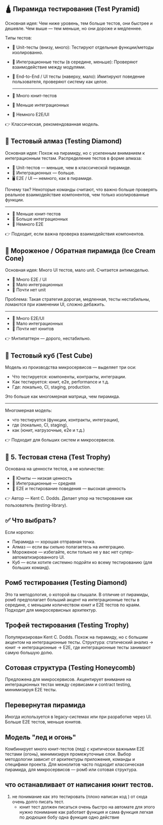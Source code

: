 ## 🛕 Пирамида тестирования (Test Pyramid)
Основная идея:
Чем ниже уровень, тем больше тестов, они быстрее и дешевле. Чем выше — тем меньше, но они дороже и медленнее.

Типы тестов:
- 🧪 Unit-тесты (внизу, много): Тестируют отдельные функции/методы изолированно.
- 🔄 Интеграционные тесты (в середине, меньше): Проверяют взаимодействие между модулями.
- 🧭 End-to-End / UI тесты (наверху, мало): Имитируют поведение пользователя, проверяют систему как целое.
  
  ------
- 🔽 Много юнит-тестов
- 🔄 Меньше интеграционных
- 🧭 Немного E2E/UI


👉 Классическая, рекомендованная модель.

## 💎 Тестовый алмаз (Testing Diamond)
Основная идея:
Похож на пирамиду, но с усиленным вниманием к интеграционным тестам. Распределение тестов в форме алмаза:

- 🧪 Unit-тестов — меньше, чем в классической пирамиде.
- 🧩 Интеграционных — больше.
- 🖥 E2E / UI — немного, как в пирамиде.

Почему так?
Некоторые команды считают, что важно больше проверять реальное взаимодействие компонентов, чем только изолированные функции.

-----
- 🧪 Меньше юнит-тестов
- 🔄 Больше интеграционных
- 🧭 Немного E2E
  
👉 Подходит, если важна проверка взаимодействия компонентов.



## 🍦 Мороженое / Обратная пирамида (Ice Cream Cone)
Основная идея:
Много UI тестов, мало unit. Считается антимоделью.

- 🧭 Много E2E / UI
- 🔄 Мало интеграционных
- 🧪 Почти нет unit

Проблема:
Такая стратегия дорогая, медленная, тесты нестабильны, ломаются при изменении UI, сложно дебажить.

----
- 🧭 Много E2E/UI
- 🔄 Мало интеграционных
- 🧪 Почти нет юнитов
  
👉 ❗️Антипаттерн — дорого, нестабильно.

## 🧊 Тестовый куб (Test Cube)
Модель из производства микросервисов — выделяет три оси:

- Что тестируется: компоненты, контракты, интеграции.
- Как тестируется: юнит, e2e, performance и т.д.
- Где: локально, CI, staging, production.
  
Это больше как многомерная матрица, чем пирамида.

----
Многомерная модель:
- что тестируется (функции, контракты, интеграции),
- где (локально, CI, staging),
- как (юнит, нагрузочные, e2e и т.д.)
  
👉 Подходит для больших систем и микросервисов.

## 🧱 5. Тестовая стена (Test Trophy)
Основана на ценности тестов, а не количестве:
- 🧪 Юниты — низкая ценность
- 🔄 Интеграционные — средняя
- 🧭 E2E и тестирование поведения — высокая ценность
  
👉 Автор — Kent C. Dodds. Делает упор на тестирование как пользователь (testing-library).

## ✅ Что выбрать?
Если коротко:

- Пирамида — хорошая отправная точка.
- Алмаз — если вы сильно полагаетесь на интеграцию.
- Мороженое — избегайте, если только не у вас нет супер-автоматизированного UI.
- Куб — если хотите системно подойти ко всему тестированию (для больших команд).


## Ромб тестирования (Testing Diamond)
Это та методология, о которой вы слышали. В отличие от пирамиды, ромб предполагает больший акцент на интеграционные тесты в середине, с меньшим количеством юнит и E2E тестов по краям. Подходит для микросервисных архитектур.
## Трофей тестирования (Testing Trophy)
Популяризирован Kent C. Dodds. Похож на пирамиду, но с большим акцентом на интеграционные тесты. Структура: статический анализ → юнит → интеграционные → E2E, где интеграционные тесты занимают самую большую долю.
## Сотовая структура (Testing Honeycomb)
Предложена для микросервисов. Акцентирует внимание на интеграционных тестах между сервисами и contract testing, минимизируя E2E тесты.
## Перевернутая пирамида
Иногда используется в legacy-системах или при разработке через UI. Больше E2E тестов, меньше юнитов.
## Модель "лед и огонь"
Комбинирует много юнит-тестов (лед) с критически важными E2E тестами (огонь), минимизируя промежуточные слои.
Выбор методологии зависит от архитектуры приложения, команды и специфики проекта. Для монолитов часто подходит классическая пирамида, для микросервисов — ромб или сотовая структура.




## что останавливает от написания юнит тестов. 
1. не понимание как это тестировать (плохо написан код ) от сюда очень долго писать тест.
    - юнит тест должен писаться очень быстро на автомате  для этого нужно понимание как работает функция и сама функция легкая по дюдюшке бобу одна функция одно действие
